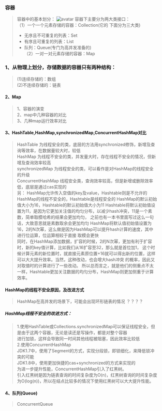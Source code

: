 ### 容器
> 容器中的基本划分：
>![avatar](/Users/liufuwei/Documents/my-project/my-juc/JUC/myJuc/image/容器.png)
>容器下主要分为两大类接口：  
>（1）一个一个元素存储的容器：Collection(它的 下面分为三大类)    
> * 无序且不可重复的列表：Set  
> * 有序且可重复的列表：List  
> * 队列：Queue(专门为高并发准备的)    
>（2）一对一对元素存储的容器：Map  
### 1、从物理上划分，存储数据的容器只有两种结构：
> (1)连续存储的：数组  
> (2)不连续存储的：链表  
>
#### 2、Map
>1、容器的演变  
>2、map中几种容器的对比  
>3、几种map运行效率对比  
>
#### 3、HashTable,HashMap,synchronizedMap,ConcurrentHashMap对比
> HashTable 为线程安全的类，底层的方法用synchronized修饰，新增及查询等效率，在数据量较大时，较低  
>HashMap 为线程不安全的类，并发量大时，存在线程不安全的情况，但新增及查询效率较高  
>synchronizedMap 为线程安全的类，可以看作是对HashMap的线程安全的升级  
>ConcurrentHashMap 线程安全类，查询效率较高，但是新增或删除效率低，底层是通过cas实现的  
>另：
>HashMap允许传入空值的key及value，Hashtable则是不允许的
 HashMap的线程不安全的，Hashtable是线程安全的
 HashMap的默认初始值大小为16，Hashtable的默认初始值大小为11
 Hashtable将默认初始值设置为11，是因为它更加关注值的均匀分布，以减少hash冲突，11是一个素数，简单取模哈希的结果会更加均匀，
 之前也有一本书里面写过这么一句话，大致意思就是素数取余会更加均匀
 HashMap将默认值初始值设置为16，2的N次幂，这么做是因为HashMap可以提升hash计算的速度，其中进行位运算，位运算相较于直接
 取模会更快  
 同时，在HashMap添加数据，扩容的时候，2的N次幂，更加有利于扩容时，新的key值计算，比如我们从16扩容至32，那么就是首位加1，
 这个时候计算元素的新位置时，就直接元素原位置+16就可以得出新的位置，这样可以大大提升效率。当然，这种改动，也会增大hash冲突
 的概率，因此又对取值时的计算进行了一些改动。
 所以总而言之，就是他们的侧重点不太一样，Hashtable更加关注数据的均匀分布，HashMap则更加侧重于计算效率。  
>
#### HashMap的线程不安全原因，及改进方式  
> HashMap在高并发的场景下，可能会出现环形链表的情况  ？？？？



##### HashMap线程不安全的改进方式：
> 1.使用HashTable或Collections.synchronizedMap可以保证线程安全，但是由于这两个容器，无论是读还是写操作，都是对整个容器  
>进行加锁，这样会导致同一时间其他线程被阻塞，因此效率比较低  
>2.使用ConcurrentHashMap  
>JDK1.7中，使用了Segment的方式，实现分段锁，即锁细化，来降低锁冲突的可能    
>JDK1.8中，使用更加快捷的cas+synchronized的方式来实现的  
>为进一步提升性能，ConcurrentHashMap引入了红黑树。  
 引入红黑树是因为链表查询的时间复杂度为O(n)，红黑树查询的时间复杂度为O(log(n))，所以在结点比较多的情况下使用红黑树可以大大提升性能。  
>
#### 4、队列(Queue)
> ConcurrentQueue  
